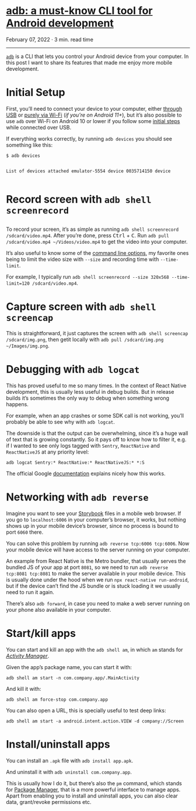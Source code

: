 # [adb: a must-know CLI tool for Android development](https://phelipetls.github.io/posts/adb-a-must-know-cli-tool-for-android-development/)

February 07, 2022 · 3 min. read time

---

<p><a href="https://developer.android.com/studio/command-line/adb"><code>adb</code></a> is a CLI that
lets you control your Android device from your computer. In this post I want to
share its features that made me enjoy more mobile development.</p>
<!-- more -->
<h1>
  Initial Setup
</h1>
<p>First, you&rsquo;ll need to connect your device to your computer, either <a href="https://developer.android.com/studio/command-line/adb#Enabling">through
USB</a> or <a href="https://developer.android.com/studio/command-line/adb#connect-to-a-device-over-wi-fi-android-11+">purely
via
Wi-Fi</a>
(<em>if you&rsquo;re on Android 11+</em>), but it&rsquo;s also possible to use <code>adb</code> over Wi-Fi on
Android 10 or lower if you follow some <a href="https://developer.android.com/studio/command-line/adb#wireless">initial
steps</a> while
connected over USB.</p>
<p>If everything works correctly, by running <code>adb devices</code> you should see
something like this:</p>
<div class="highlight"><pre tabindex="0" class="chroma"><code class="language-sh" data-lang="sh">$ adb devices

List of devices attached
emulator-5554	device
0035714150	device
</code></pre></div><h1>
  Record screen with <code>adb shell screenrecord</code>
</h1>
<p>To record your screen, it&rsquo;s as simple as running <code>adb shell screenrecord /sdcard/video.mp4</code>. After you&rsquo;re done, press <kbd>Ctrl</kbd> + <kbd>C</kbd>.
Run <code>adb pull /sdcard/video.mp4 ~/Videos/video.mp4</code> to get the video into your
computer.</p>
<p>It&rsquo;s also useful to know some of the <a href="https://developer.android.com/studio/command-line/adb#screenrecord">command line
options</a>,
my favorite ones being to limit the video size with <code>--size</code> and recording time
with <code>--time-limit</code>.</p>
<p>For example, I typically run <code>adb shell screenrecord --size 320x568 --time-limit=120 /sdcard/video.mp4</code>.</p>
<h1>
  Capture screen with <code>adb shell screencap</code>
</h1>
<p>This is straightforward, it just captures the screen with <code>adb shell screencap /sdcard/img.png</code>, then getit locally with <code>adb pull /sdcard/img.png ~/Images/img.png</code>.</p>
<h1>
  Debugging with <code>adb logcat</code>
</h1>
<p>This has proved useful to me so many times. In the context of React Native
development, this is usually less useful in debug builds. But in release builds
it&rsquo;s sometimes the only way to debug when something wrong happens.</p>
<p>For example, when an app crashes or some SDK call is not working, you&rsquo;ll
probably be able to see why with <code>adb logcat</code>.</p>
<p>The downside is that the output can be overwhelming, since it&rsquo;s a huge wall of
text that is growing constantly. So it pays off to know how to filter it, e.g.
if I wanted to see only logs tagged with <code>Sentry</code>, <code>ReactNative</code> and
<code>ReactNativeJS</code> at any priority level:</p>
<div class="highlight"><pre tabindex="0" class="chroma"><code class="language-sh" data-lang="sh">adb logcat Sentry:* ReactNative:* ReactNativeJS:* *:S
</code></pre></div><p>The official Google
<a href="https://developer.android.com/studio/command-line/logcat#filteringOutput">documentation</a>
explains nicely how this works.</p>
<h1>
  Networking with <code>adb reverse</code>
</h1>
<p>Imagine you want to see your <a href="https://storybook.js.org/">Storybook</a> files in a
mobile web browser. If you go to <code>localhost:6006</code> in your computer&rsquo;s browser,
it works, but nothing shows up in your mobile device&rsquo;s browser, since no
process is bound to port <code>6060</code> there.</p>
<p>You can solve this problem by running <code>adb reverse tcp:6006 tcp:6006</code>. Now your
mobile device will have access to the server running on your computer.</p>
<p>An example from React Native is the Metro bundler, that usually serves the
bundled JS of your app at port <code>8081</code>, so we need to run <code>adb reverse tcp:8081 tcp:8081</code> to make the server available in your mobile device. This is usually
done under the hood when we run <code>npx react-native run-android</code>, but if the
device can&rsquo;t find the JS bundle or is stuck loading it we usually need to run
it again.</p>
<p>There&rsquo;s also <code>adb forward</code>, in case you need to make a web server running on
your phone also available in your computer.</p>
<h1>
  Start/kill apps
</h1>
<p>You can start and kill an app with the <code>adb shell am</code>, in which <code>am</code> stands for
<a href="https://developer.android.com/studio/command-line/adb#am"><em>Activity Manager</em></a>.</p>
<p>Given the app&rsquo;s package name, you can start it with:</p>
<div class="highlight"><pre tabindex="0" class="chroma"><code class="language-sh" data-lang="sh">adb shell am start -n com.company.app/.MainActivity
</code></pre></div><p>And kill it with:</p>
<div class="highlight"><pre tabindex="0" class="chroma"><code class="language-sh" data-lang="sh">adb shell am force-stop com.company.app
</code></pre></div><p>You can also open a URL, this is specially useful to test deep links:</p>
<div class="highlight"><pre tabindex="0" class="chroma"><code class="language-sh" data-lang="sh">adb shell am start -a android.intent.action.VIEW -d company://Screen
</code></pre></div><h1>
  Install/uninstall apps
</h1>
<p>You can install an <code>.apk</code> file with <code>adb install app.apk</code>.</p>
<p>And uninstall it with <code>adb uninstall com.company.app</code>.</p>
<p>This is usually how I do it, but there&rsquo;s also the <code>pm</code> command, which stands
for <a href="https://developer.android.com/studio/command-line/adb#pm">Package
Manager</a>, that is a
more powerful interface to manage apps. Apart from enabling you to install and
uninstall apps, you can also clear data, grant/revoke permissions etc.</p>


